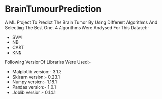 # BrainTumourPrediction
A ML Project To Predict The Brain Tumor By Using Different Algorithms And Selecting The Best One.
4 Algorithms Were Analysed For This Dataset:-
* SVM
* NB
* CART
* KNN


Following VersionOf Libraries Were Used:-

* Matplotlib version:- 3.1.3
* Sklearn version:- 0.23.1
* Numpy version:- 1.18.1
* Pandas version:- 1.0.1
* Joblib version:- 0.14.1
